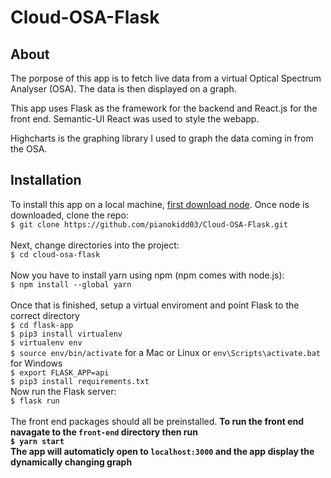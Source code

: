 # Cloud-OSA-Flask

## About
The porpose of this app is to fetch live data from a virtual Optical Spectrum Analyser (OSA). The data is then displayed on a graph. 

This app uses Flask as the framework for the backend and React.js for the front end. Semantic-UI React was used to style the webapp. 

Highcharts is the graphing library I used to graph the data coming in from the OSA.

## Installation
To install this app on a local machine, [first download node](https://nodejs.org/en/). Once node is downloaded, clone the repo: <br />
`$ git clone https://github.com/pianokidd03/Cloud-OSA-Flask.git` <br /> <br />
Next, change directories into the project: <br />
`$ cd cloud-osa-flask`<br /><br />
Now you have to install yarn using npm (npm comes with node.js): <br />
`$ npm install --global yarn` <br /><br />
Once that is finished, setup a virtual enviroment and point Flask to the correct directory <br />
`$ cd flask-app` <br />
`$ pip3 install virtualenv` <br />
`$ virtualenv env` <br />
`$ source env/bin/activate` for a Mac or Linux or `env\Scripts\activate.bat` for Windows <br />
`$ export FLASK_APP=api` <br />
`$ pip3 install requirements.txt`<br />
Now run the Flask server: <br />
`$ flask run` <br /> <br />
The front end packages should all be preinstalled. <b />
To run the front end navagate to the `front-end` directory then run <br />
`$ yarn start` <br />
The app will automaticly open to `localhost:3000` and the app display the dynamically changing graph 

